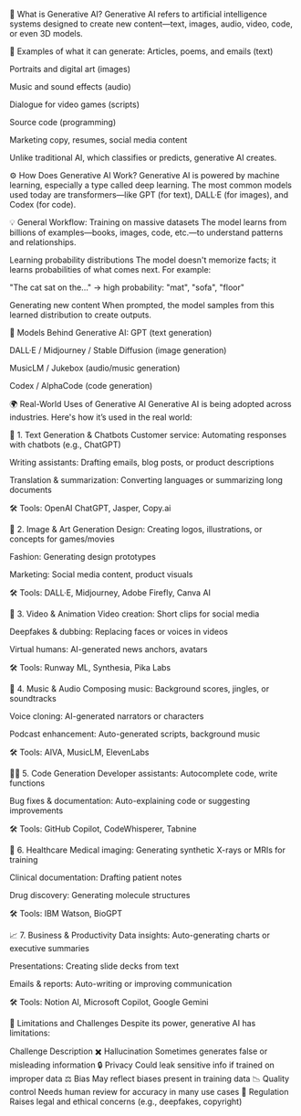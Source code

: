 🧠 What is Generative AI?
Generative AI refers to artificial intelligence systems designed to create new content—text, images, audio, video, code, or even 3D models.

🎨 Examples of what it can generate:
Articles, poems, and emails (text)

Portraits and digital art (images)

Music and sound effects (audio)

Dialogue for video games (scripts)

Source code (programming)

Marketing copy, resumes, social media content

Unlike traditional AI, which classifies or predicts, generative AI creates.

⚙️ How Does Generative AI Work?
Generative AI is powered by machine learning, especially a type called deep learning. The most common models used today are transformers—like GPT (for text), DALL·E (for images), and Codex (for code).

💡 General Workflow:
Training on massive datasets
The model learns from billions of examples—books, images, code, etc.—to understand patterns and relationships.

Learning probability distributions
The model doesn't memorize facts; it learns probabilities of what comes next.
For example:

"The cat sat on the..." → high probability: "mat", "sofa", "floor"

Generating new content
When prompted, the model samples from this learned distribution to create outputs.

🧠 Models Behind Generative AI:
GPT (text generation)

DALL·E / Midjourney / Stable Diffusion (image generation)

MusicLM / Jukebox (audio/music generation)

Codex / AlphaCode (code generation)

🌍 Real-World Uses of Generative AI
Generative AI is being adopted across industries. Here's how it’s used in the real world:

💬 1. Text Generation & Chatbots
Customer service: Automating responses with chatbots (e.g., ChatGPT)

Writing assistants: Drafting emails, blog posts, or product descriptions

Translation & summarization: Converting languages or summarizing long documents

🛠️ Tools: OpenAI ChatGPT, Jasper, Copy.ai

🎨 2. Image & Art Generation
Design: Creating logos, illustrations, or concepts for games/movies

Fashion: Generating design prototypes

Marketing: Social media content, product visuals

🛠️ Tools: DALL·E, Midjourney, Adobe Firefly, Canva AI

🎥 3. Video & Animation
Video creation: Short clips for social media

Deepfakes & dubbing: Replacing faces or voices in videos

Virtual humans: AI-generated news anchors, avatars

🛠️ Tools: Runway ML, Synthesia, Pika Labs

🎵 4. Music & Audio
Composing music: Background scores, jingles, or soundtracks

Voice cloning: AI-generated narrators or characters

Podcast enhancement: Auto-generated scripts, background music

🛠️ Tools: AIVA, MusicLM, ElevenLabs

👨‍💻 5. Code Generation
Developer assistants: Autocomplete code, write functions

Bug fixes & documentation: Auto-explaining code or suggesting improvements

🛠️ Tools: GitHub Copilot, CodeWhisperer, Tabnine

🏥 6. Healthcare
Medical imaging: Generating synthetic X-rays or MRIs for training

Clinical documentation: Drafting patient notes

Drug discovery: Generating molecule structures

🛠️ Tools: IBM Watson, BioGPT

📈 7. Business & Productivity
Data insights: Auto-generating charts or executive summaries

Presentations: Creating slide decks from text

Emails & reports: Auto-writing or improving communication

🛠️ Tools: Notion AI, Microsoft Copilot, Google Gemini

🤖 Limitations and Challenges
Despite its power, generative AI has limitations:

Challenge	Description
✖️ Hallucination	Sometimes generates false or misleading information
🔒 Privacy	Could leak sensitive info if trained on improper data
⚖️ Bias	May reflect biases present in training data
📉 Quality control	Needs human review for accuracy in many use cases
💼 Regulation	Raises legal and ethical concerns (e.g., deepfakes, copyright)

